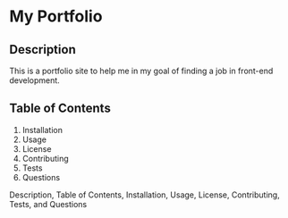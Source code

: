 # My Portfolio

## Description
This is a portfolio site to help me in my goal of finding a job in front-end development. 

## Table of Contents

1. Installation
2. Usage
3. License
4. Contributing
5. Tests
6. Questions

Description, Table of Contents, Installation, Usage, License, Contributing, Tests, and Questions
